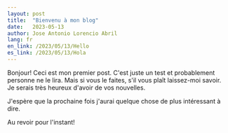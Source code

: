 ```yaml
---
layout: post
title:  "Bienvenu à mon blog"
date:   2023-05-13
author: Jose Antonio Lorencio Abril
lang: fr
en_link: /2023/05/13/Hello
es_link: /2023/05/13/Hola
---
```


Bonjour! Ceci est mon premier post. C'est juste un test et probablement personne ne le lira. Mais si vous le faites, s'il vous plaît laissez-moi savoir. Je serais très heureux d'avoir de vos nouvelles.

J'espère que la prochaine fois j'aurai quelque chose de plus intéressant à dire.

Au revoir pour l'instant!